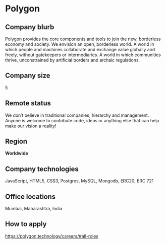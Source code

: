 # Polygon

## Company blurb

Polygon provides the core components and tools to join the new, borderless economy and society. We envision an open, borderless world. A world in which people and machines collaborate and exchange value globally and freely, without gatekeepers or intermediaries. A world in which communities thrive, unconstrained by artificial borders and archaic regulations.

## Company size

5

## Remote status

We don’t believe in traditional companies, hierarchy and management. Anyone is welcome to contribute code, ideas or anything else that can help make our vision a reality!

## Region

**Worldwide**

## Company technologies

JavaScript, HTML5, CSS3, Postgres, MySQL, Mongodb, ERC20, ERC 721

## Office locations

Mumbai, Maharashtra, India

## How to apply

https://polygon.technology/careers/#all-roles

